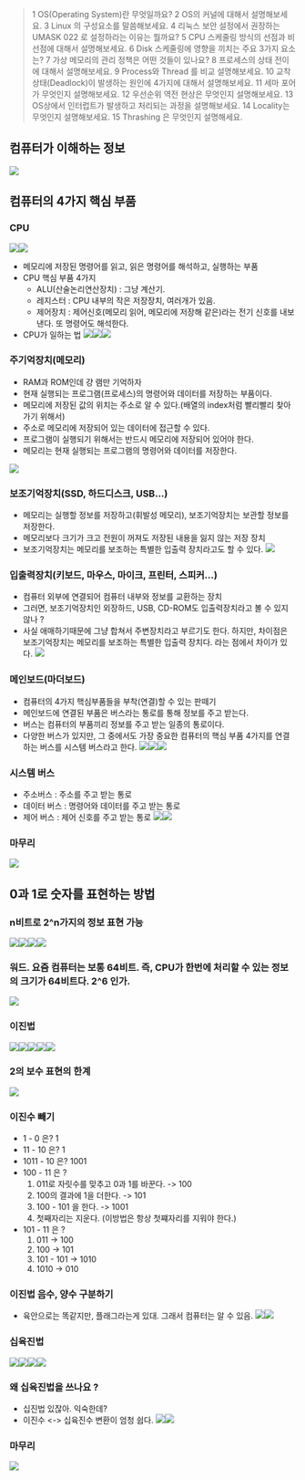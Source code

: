 > 1 OS(Operating System)란 무엇일까요?
2 OS의 커널에 대해서 설명해보세요.
3 Linux 의 구성요소를 말씀해보세요.
4 리눅스 보안 설정에서 권장하는 UMASK 022 로 설정하라는 이유는 뭘까요? 5 CPU 스케줄링 방식의 선점과 비선점에 대해서 설명해보세요.
6 Disk 스케줄링에 영향을 끼치는 주요 3가지 요소는? 7 가상 메모리의 관리 정책은 어떤 것들이 있나요?
8 프로세스의 상태 전이에 대해서 설명해보세요.
9 Process와 Thread 를 비교 설명해보세요.
10 교착상태(Deadlock)이 발생하는 원인에 4가지에 대해서 설명해보세요.
11 세마 포어가 무엇인지 설명해보세요.
12 우선순위 역전 현상은 무엇인지 설명해보세요.
13 OS상에서 인터럽트가 발생하고 처리되는 과정을 설명해보세요. 14 Locality는 무엇인지 설명해보세요.
15 Thrashing 은 무엇인지 설명해세요.


## 컴퓨터가 이해하는 정보
![](https://velog.velcdn.com/images/dev_kickbell/post/7d0ded06-15cc-4099-b6d1-c121b0f7886e/image.png)

## 컴퓨터의 4가지 핵심 부품
### CPU
![](https://velog.velcdn.com/images/dev_kickbell/post/c516bf02-a3b7-421e-b817-b3f0ae12aecf/image.png)![](https://velog.velcdn.com/images/dev_kickbell/post/eeaa975a-77fc-4e4c-9990-e1f230d98ec0/image.png)
- 메모리에 저장된 명령어를 읽고, 읽은 명령어를 해석하고, 실행하는 부품
- CPU 핵심 부품 4가지 
	- ALU(산술논리연산장치) : 그냥 계산기.
    - 레지스터 : CPU 내부의 작은 저장장치, 여러개가 있음. 
    - 제어장치 : 제어신호(메모리 읽어, 메모리에 저장해 같은)라는 전기 신호를 내보낸다. 또 명령어도 해석한다. 
- CPU가 일하는 법
![](https://velog.velcdn.com/images/dev_kickbell/post/5028e544-4908-43b0-97a9-c6f58e371b37/image.png)![](https://velog.velcdn.com/images/dev_kickbell/post/28e21789-b487-4a04-9fd8-76a39862f49f/image.png)![](https://velog.velcdn.com/images/dev_kickbell/post/68b68086-3e74-4cdf-a402-1bc71090fa37/image.png)



### 주기억장치(메모리)
- RAM과 ROM인데 걍 램만 기억하자
- 현재 실행되는 프로그램(프로세스)의 명령어와 데이터를 저장하는 부품이다. 
- 메모리에 저장된 값의 위치는 주소로 알 수 있다.(배열의 index처럼 빨리빨리 찾아가기 위해서) 
- 주소로 메모리에 저장되어 있는 데이터에 접근할 수 있다. 
- 프로그램이 실행되기 위해서는 반드시 메모리에 저장되어 있어야 한다. 
- 메모리는 현재 실행되는 프로그램의 명령어와 데이터를 저장한다. 

![](https://velog.velcdn.com/images/dev_kickbell/post/9c58c107-b67f-4d7b-a748-696208216614/image.png)
### 보조기억장치(SSD, 하드디스크, USB...)
- 메모리는 실행할 정보를 저장하고(휘발성 메모리), 보조기억장치는 보관할 정보를 저장한다. 
- 메모리보다 크기가 크고 전원이 꺼져도 저장된 내용을 잃지 않는 저장 장치 
- 보조기억장치는 메모리를 보조하는 특별한 입출력 장치라고도 할 수 있다. 
![](https://velog.velcdn.com/images/dev_kickbell/post/604c308e-27ec-4c72-bdbb-9e9e2dcd03a5/image.png)
### 입출력장치(키보드, 마우스, 마이크, 프린터, 스피커...) 
- 컴퓨터 외부에 연결되어 컴퓨터 내부와 정보를 교환하는 장치 
- 그러면, 보조기억장치인 외장하드, USB, CD-ROM도 입출력장치라고 볼 수 있지 않나 ? 
- 사실 애매하기때문에 그냥 합쳐서 주변장치라고 부르기도 한다. 하지만, 차이점은 보조기억장치는 메모리를 보조하는 특별한 입출력 장치다. 라는 점에서 차이가 있다. 
![](https://velog.velcdn.com/images/dev_kickbell/post/8b6afc91-5359-4bd4-9659-2d179ed4e916/image.png)
### 메인보드(마더보드)
- 컴퓨터의 4가지 핵심부품들을 부착(연결)할 수 있는 판떼기
- 메인보드에 연결된 부품은 버스라는 통로를 통해 정보를 주고 받는다. 
- 버스는 컴퓨터의 부품끼리 정보를 주고 받는 일종의 통로이다. 
- 다양한 버스가 있지만, 그 중에서도 가장 중요한 컴퓨터의 핵심 부품 4가지를 연결하는 버스를 시스템 버스라고 한다. 
![](https://velog.velcdn.com/images/dev_kickbell/post/fb56a163-b721-486c-b1df-26fda5031e6f/image.png)![](https://velog.velcdn.com/images/dev_kickbell/post/ff5f7e4c-8166-48ef-b610-45a04c25f8e8/image.png)![](https://velog.velcdn.com/images/dev_kickbell/post/e4171fcf-8f5d-48c6-a990-0872065209d7/image.png)

### 시스템 버스 
- 주소버스 : 주소를 주고 받는 통로
- 데이터 버스 : 명령어와 데이터를 주고 받는 통로
- 제어 버스 : 제어 신호를 주고 받는 통로 
![](https://velog.velcdn.com/images/dev_kickbell/post/3a51a273-8531-434c-8b9f-7ce008990c89/image.png)![](https://velog.velcdn.com/images/dev_kickbell/post/7773ff7c-e202-4a91-bd4b-fc792f61b335/image.png)

### 마무리 
![](https://velog.velcdn.com/images/dev_kickbell/post/f86a6e36-a28e-4230-9287-7932424b85f7/image.png)

## 0과 1로 숫자를 표현하는 방법
### n비트로 2^n가지의 정보 표현 가능
![](https://velog.velcdn.com/images/dev_kickbell/post/0a4442e7-7ec2-4b6a-b262-bb4971cced26/image.png)![](https://velog.velcdn.com/images/dev_kickbell/post/32d53093-2725-4615-afb5-9fd039b99369/image.png)![](https://velog.velcdn.com/images/dev_kickbell/post/9fa654c0-b01c-43b4-8d4e-fd12be77756c/image.png)![](https://velog.velcdn.com/images/dev_kickbell/post/e7c41bbf-fe5c-46fa-9d46-01671b83dd72/image.png)

### 워드. 요즘 컴퓨터는 보통 64비트. 즉, CPU가 한번에 처리할 수 있는 정보의 크기가 64비트다. 2^6 인가.
![](https://velog.velcdn.com/images/dev_kickbell/post/0a4ba94e-adaf-4132-88be-2c896e11adce/image.png)

### 이진법
![](https://velog.velcdn.com/images/dev_kickbell/post/1925d4da-f0ad-458b-a222-ccd87a4d5f71/image.png)![](https://velog.velcdn.com/images/dev_kickbell/post/91090422-12ff-44a4-bf22-35c7a486e07d/image.png)![](https://velog.velcdn.com/images/dev_kickbell/post/37826eb0-5dc3-4cc3-9c96-e9520350c284/image.png)![](https://velog.velcdn.com/images/dev_kickbell/post/10f0fbd6-399a-4528-94c8-eb211591c8c7/image.png)![](https://velog.velcdn.com/images/dev_kickbell/post/8da51c11-5aac-4efe-ba9a-38ab6f8082bc/image.png)

### 2의 보수 표현의 한계 
![](https://velog.velcdn.com/images/dev_kickbell/post/4e984437-1dad-456a-bcb1-d53bf9248baa/image.png)

### 이진수 빼기 
- 1 - 0 은? 1
- 11 - 10 은? 1
- 1011 - 10 은? 1001
- 100 - 11 은 ? 
	1. 011로 자릿수를 맞추고 0과 1를 바꾼다. -> 100 
    2. 100의 결과에 1을 더한다. -> 101 
    3. 100 - 101 을 한다. -> 1001 
    4. 첫째자리는 지운다. (이방법은 항상 첫쨰자리를 지워야 한다.) 
- 101 - 11 은 ? 
	1. 011 -> 100 
    2. 100 -> 101 
    3. 101 - 101 -> 1010
    4. 1010 -> 010 


### 이진법 음수, 양수 구분하기
- 육안으로는 똑같지만, 플래그라는게 있대. 그래서 컴퓨터는 알 수 있음.
![](https://velog.velcdn.com/images/dev_kickbell/post/33a0322b-b4c1-40a8-95f7-44d26187471d/image.png)![](https://velog.velcdn.com/images/dev_kickbell/post/a81cbbe5-165b-4ff5-80ab-b7a874fb8c8b/image.png)
 


### 십육진법
![](https://velog.velcdn.com/images/dev_kickbell/post/e55c04f2-0a32-4711-9988-f47833fa9e44/image.png)![](https://velog.velcdn.com/images/dev_kickbell/post/b1af55cc-500a-46fe-bf41-e51dc2bf7c9f/image.png)![](https://velog.velcdn.com/images/dev_kickbell/post/a36c3826-e91e-423c-895e-e1c2c3781518/image.png)![](https://velog.velcdn.com/images/dev_kickbell/post/d6d75d03-1050-424f-b5f4-652bd661556b/image.png)


### 왜 십육진법을 쓰나요 ?
- 십진법 있잖아. 익숙한데? 
- 이진수 <-> 십육진수 변환이 엄청 쉽다. 
![](https://velog.velcdn.com/images/dev_kickbell/post/0ef4153e-4150-499f-9ac4-9232abf19fc0/image.png)![](https://velog.velcdn.com/images/dev_kickbell/post/2449f696-4dc7-4b30-a292-305b7567f7e9/image.png)

### 마무리
![](https://velog.velcdn.com/images/dev_kickbell/post/0522bac8-3f92-4a66-ade3-6a0511f128e6/image.png)


    







## 
## 
## 
## 
## 
## 
